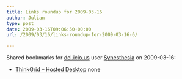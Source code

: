 ```yaml
---
title: Links roundup for 2009-03-16
author: Julian
type: post
date: 2009-03-16T09:06:50+00:00
url: /2009/03/16/links-roundup-for-2009-03-16-6/

---
```

Shared bookmarks for [del.icio.us][1] user [Synesthesia][2] on 2009-03-16:

  * [ThinkGrid &#8211; Hosted Desktop][3] 
    none</li> </ul>

 [1]: http://del.icio.us/
 [2]: http://del.icio.us/synesthesia
 [3]: http://www.thinkgrid.co.uk/landing/hostdedesktops.html?gclid=CJPIy4X3ppkCFQ6wQwodVzJPpg